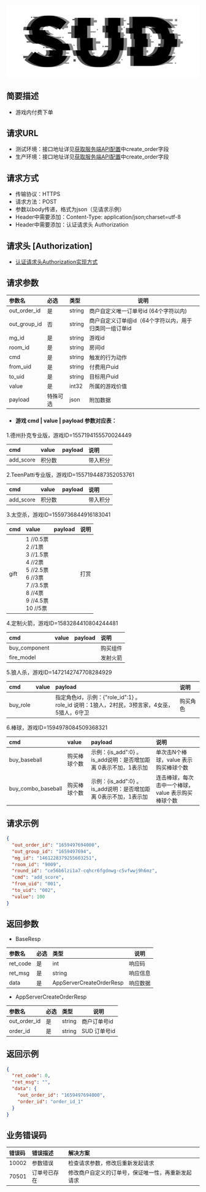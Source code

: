 #

![SUD](../../Resource/logo.png)

## 简要描述

- 游戏内付费下单

## 请求URL

- 测试环境：接口地址详见[获取服务端API配置](ObtainServerEndAPIConfigurations.md)中create_order字段
- 生产环境：接口地址详见[获取服务端API配置](ObtainServerEndAPIConfigurations.md)中create_order字段

## 请求方式

- 传输协议：HTTPS
- 请求方法：POST
- 参数以body传递，格式为json（见请求示例）
- Header中需要添加：Content-Type: application/json;charset=utf-8
- Header中需要添加：认证请求头 Authorization

## 请求头 [Authorization]

- [认证请求头Authorization实现方式](AuthorizationDescription.md)

## 请求参数

| 参数名          | 必选   | 类型     | 说明                             |
|:-------------|:-----|:-------|--------------------------------|
| out_order_id | 是    | string | 商户自定义唯一订单号id (64个字符以内)         | 
| out_group_id | 否    | string | 商户自定义订单组id（64个字符以内，用于归类同一组订单id | 
| mg_id        | 是    | string | 游戏id                           | 
| room_id      | 是    | string | 房间id                           | 
| cmd          | 是    | string | 触发的行为动作                        | 
| from_uid     | 是    | string | 付费用户uid                        | 
| to_uid       | 是    | string | 目标用户uid                        | 
| value        | 是    | int32  | 所属的游戏价值                        |
| payload      | 特殊可选 | json   | 附加数据                           |

- #### 游戏 cmd | value | payload 参数对应表：

1.德州扑克专业版，游戏ID=1557194155570024449

| cmd       | value | payload | 说明   |
|:----------|:------|:--------|:-----|
| add_score | 积分数   |         | 带入积分 |

2.TeenPatti专业版，游戏ID=1557194487352053761

| cmd       | value | payload      | 说明   |
|:----------|:------|:-------------|:-----|
| add_score | 积分数   |              | 带入积分 |

3.太空杀，游戏ID=1559736844916183041

| cmd  | value                                                                                                                | payload | 说明  |
|:-----|:---------------------------------------------------------------------------------------------------------------------|:--------|:----|
| gift | 1 //0.5票<br/>2 //1票<br/>3 //1.5票<br/>4 //2票<br/>5 //2.5票<br/>6 //3票<br/>7 //3.5票<br/>8 //4票<br/>9 //4.5票<br/>10 //5票 |         | 打赏  | 

4.定制火箭，游戏ID=1583284410804244481

| cmd           | value | payload | 说明   |
|:--------------|:------|:--------|:-----|
| buy_component |       |         | 购买组件 | 
| fire_model    |       |         | 发射火箭 | 

5.狼人杀，游戏ID=1472142747708284929

| cmd      | value | payload                                                          | 说明   |
|:---------|:------|:-----------------------------------------------------------------|:-----|
| buy_role |       | 指定角色id，示例：{"role_id":1} 。<br>role_id 说明：1狼人，2村民，3预言家，4女巫，5猎人，6守卫 | 购买角色 | 

6.棒球，游戏ID=1594978084509368321

| cmd                | value  | payload                                    | 说明                           |
|:-------------------|:-------|:-------------------------------------------|:-----------------------------|
| buy_baseball       | 购买棒球个数 | 示例：{is_add":0} 。is_add说明：是否增加距离 0表示不加，1表示加 | 单次击N个棒球，value 表示购买棒球个数       | 
| buy_combo_baseball | 购买棒球个数 | 示例：{is_add":0} 。is_add说明：是否增加距离 0表示不加，1表示加 | 连击棒球，每次击中一个棒球，value 表示购买棒球个数 | 


## 请求示例

```json
{
  "out_order_id": "1659497694000",
  "out_group_id": "1659497694",
  "mg_id": "1461228379255603251",
  "room_id": "9009",
  "round_id": "ce56b6lzi1a7-cqhcr6fgdnwg-c5vfwwj9h6mz",
  "cmd": "add_score",
  "from_uid": "001",
  "to_uid": "002",
  "value": 100
}
```

## 返回参数

- BaseResp

| 参数名      | 必选  | 类型                       | 说明   |
|:---------|:----|:-------------------------|------|
| ret_code | 是   | int                      | 响应码  |
| ret_msg  | 是   | string                   | 响应信息 |
| data     | 是   | AppServerCreateOrderResp | 响应数据 |

- AppServerCreateOrderResp

| 参数名          | 必选  | 类型     | 说明        |
|:-------------|:----|:-------|-----------|
| out_order_id | 是   | string | 商户订单号id   |
| order_id     | 是   | string | SUD 订单号id |

## 返回示例

```json
{
  "ret_code": 0,
  "ret_msg": "",
  "data": {
    "out_order_id": "1659497694000",
    "order_id": "order_id_1"
  }
}
```

## 业务错误码

| 错误码   | 错误描述   | 解决方案                      |
|:------|:-------|:--------------------------|
| 10002 | 参数错误   | 检查请求参数，修改后重新发起请求          |
| 70501 | 订单号已存在 | 修改商户自定义的订单号，保证唯一性，再重新发起请求 |
